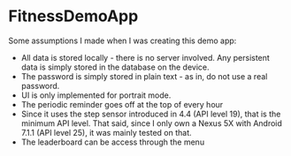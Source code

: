 # FitnessDemoApp
Some assumptions I made when I was creating this demo app:
* All data is stored locally - there is no server involved. Any persistent data is simply stored
in the database on the device.
* The password is simply stored in plain text - as in, do not use a real password.
* UI is only implemented for portrait mode.
* The periodic reminder goes off at the top of every hour
* Since it uses the step sensor introduced in 4.4 (API level 19), that is the minimum API level.
That said, since I only own a Nexus 5X with Android 7.1.1 (API level 25), it was mainly tested on
 that.
* The leaderboard can be access through the menu